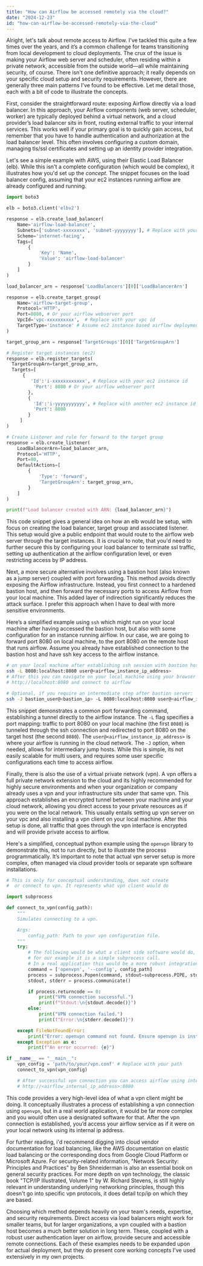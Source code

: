 ```yaml
---
title: "How can Airflow be accessed remotely via the cloud?"
date: "2024-12-23"
id: "how-can-airflow-be-accessed-remotely-via-the-cloud"
---
```


Alright, let's talk about remote access to Airflow. I've tackled this quite a few times over the years, and it’s a common challenge for teams transitioning from local development to cloud deployments. The crux of the issue is making your Airflow web server and scheduler, often residing within a private network, accessible from the outside world—all while maintaining security, of course. There isn't one definitive approach; it really depends on your specific cloud setup and security requirements. However, there are generally three main patterns I've found to be effective. Let me detail those, each with a bit of code to illustrate the concepts.

First, consider the straightforward route: exposing Airflow directly via a load balancer. In this approach, your Airflow components (web server, scheduler, worker) are typically deployed behind a virtual network, and a cloud provider’s load balancer sits in front, routing external traffic to your internal services. This works well if your primary goal is to quickly gain access, but remember that you have to handle authentication and authorization at the load balancer level. This often involves configuring a custom domain, managing tls/ssl certificates and setting up an identity provider integration.

Let's see a simple example with AWS, using their Elastic Load Balancer (elb). While this isn't a complete configuration (which would be complex), it illustrates how you'd set up the *concept*. The snippet focuses on the load balancer config, assuming that your ec2 instances running airflow are already configured and running.

```python
import boto3

elb = boto3.client('elbv2')

response = elb.create_load_balancer(
    Name='airflow-load-balancer',
    Subnets=['subnet-xxxxxxxx', 'subnet-yyyyyyyy'], # Replace with your subnet ids
    Scheme='internet-facing',
    Tags=[
        {
            'Key': 'Name',
            'Value': 'airflow-load-balancer'
        }
    ]
)

load_balancer_arn = response['LoadBalancers'][0]['LoadBalancerArn']

response = elb.create_target_group(
    Name='airflow-target-group',
    Protocol='HTTP',
    Port=8080, # Or your airflow webserver port
    VpcId='vpc-xxxxxxxxxx',  # Replace with your vpc id
    TargetType='instance' # Assume ec2 instance based airflow deployment
)

target_group_arn = response['TargetGroups'][0]['TargetGroupArn']

# Register target instances (ec2)
response = elb.register_targets(
  TargetGroupArn=target_group_arn,
  Targets=[
      {
         'Id':'i-xxxxxxxxxxxx', # Replace with your ec2 instance id
          'Port': 8080 # Or your airflow webserver port
        },
        {
          'Id':'i-yyyyyyyyyyy', # Replace with another ec2 instance id
          'Port': 8080
        }
     ]
)

# Create Listener and rule for forward to the target group
response = elb.create_listener(
    LoadBalancerArn=load_balancer_arn,
    Protocol='HTTP',
    Port=80,
    DefaultActions=[
        {
            'Type': 'forward',
            'TargetGroupArn': target_group_arn,
        }
    ]
)

print(f"Load balancer created with ARN: {load_balancer_arn}")

```
This code snippet gives a general idea on how an elb would be setup, with focus on creating the load balancer, target group and associated listener. This setup would give a public endpoint that would route to the airflow web server through the target instances. It is crucial to note, that you'd need to further secure this by configuring your load balancer to terminate ssl traffic, setting up authentication at the airflow configuration level, or even restricting access by IP address.

Next, a more secure alternative involves using a bastion host (also known as a jump server) coupled with port forwarding. This method avoids directly exposing the Airflow infrastructure. Instead, you first connect to a hardened bastion host, and then forward the necessary ports to access Airflow from your local machine. This added layer of indirection significantly reduces the attack surface. I prefer this approach when I have to deal with more sensitive environments.

Here’s a simplified example using `ssh` which might run on your local machine after having accessed the bastion host, but also with some configuration for an instance running airflow. In our case, we are going to forward port 8080 on local machine, to the port 8080 on the remote host that runs airflow. Assume you already have established connection to the bastion host and have ssh key access to the airflow instance.

```bash
# on your local machine after establishing ssh session with bastion host
ssh -L 8080:localhost:8080 user@<airflow_instance_ip_address>
# After this you can navigate on your local machine using your browser to
# http://localhost:8080 and connect to airflow

# Optional, if you require an intermediate step after bastion server:
ssh -J bastion_user@<bastion_ip> -L 8080:localhost:8080 user@<airflow_instance_ip_address>
```

This snippet demonstrates a common port forwarding command, establishing a tunnel directly to the airflow instance.  The `-L` flag specifies a port mapping: traffic to port 8080 on your local machine (the first `8080`) is tunneled through the ssh connection and redirected to port 8080 on the target host (the second `8080`). The `user@<airflow_instance_ip_address>` is where your airflow is running in the cloud network.  The `-J` option, when needed, allows for intermediary jump hosts. While this is simple, its not easily scalable for multi users, and requires some user specific configurations each time to access airflow.

Finally, there is also the use of a virtual private network (vpn). A vpn offers a full private network extension to the cloud and its highly recommended for highly secure environments and when your organization or company already uses a vpn and your infrastructure sits under that same vpn. This approach establishes an encrypted tunnel between your machine and your cloud network, allowing you direct access to your private resources as if you were on the local network.  This usually entails setting up vpn server on your vpc and also installing a vpn client on your local machine. After this setup is done, all traffic that goes through the vpn interface is encrypted and will provide private access to airflow.

Here's a simplified, conceptual python example using the `openvpn` library to demonstrate this, not to run directly, but to illustrate the process programmatically. It’s important to note that actual vpn server setup is more complex, often managed via cloud provider tools or separate vpn software installations.

```python
# This is only for conceptual understanding, does not create
#  or connect to vpn. It represents what vpn client would do

import subprocess

def connect_to_vpn(config_path):
    """
    Simulates connecting to a vpn.

    Args:
        config_path: Path to your vpn configuration file.
    """
    try:
        # The following would be what a client side software would do,
        # for our example it is a simple subprocess call.
        # In a real application this would be a more robust integration.
        command = ['openvpn', '--config', config_path]
        process = subprocess.Popen(command, stdout=subprocess.PIPE, stderr=subprocess.PIPE)
        stdout, stderr = process.communicate()

        if process.returncode == 0:
            print("VPN connection successful.")
            print(f"Stdout:\n{stdout.decode()}")
        else:
            print("VPN connection failed.")
            print(f"Error:\n{stderr.decode()}")

    except FileNotFoundError:
        print("Error: openvpn command not found. Ensure openvpn is installed.")
    except Exception as e:
        print(f"An error occurred: {e}")

if __name__ == "__main__":
    vpn_config = 'path/to/your/vpn.conf' # Replace with your path
    connect_to_vpn(vpn_config)

    # After successful vpn connection you can access airflow using internal address
    # http://<airflow_internal_ip_address>:8080
```
This code provides a very high-level idea of what a vpn client might be doing. It conceptually illustrates a process of establishing a vpn connection using `openvpn`, but in a real world application, it would be far more complex and you would often use a designated software for that. After the vpn connection is established, you’d access your airflow service as if it were on your local network using its internal ip address.

For further reading, i'd recommend digging into cloud vendor documentation for load balancing, like the AWS documentation on elastic load balancing or the corresponding docs from Google Cloud Platform or Microsoft Azure. For security-related information, "Network Security: Principles and Practices" by Ben Shneiderman is also an essential book on general security practices.  For more depth on vpn technology, the classic book "TCP/IP Illustrated, Volume 1" by W. Richard Stevens, is still highly relevant in understanding underlying networking principles, though this doesn't go into specific vpn protocols, it does detail tcp/ip on which they are based.

Choosing which method depends heavily on your team's needs, expertise, and security requirements. Direct access via load balancers might work for smaller teams, but for larger organizations, a vpn coupled with a bastion host becomes a much better solution in long term. These, coupled with a robust user authentication layer on airflow, provide secure and accessible remote connections. Each of these examples needs to be expanded upon for actual deployment, but they do present core working concepts I've used extensively in my own projects.
